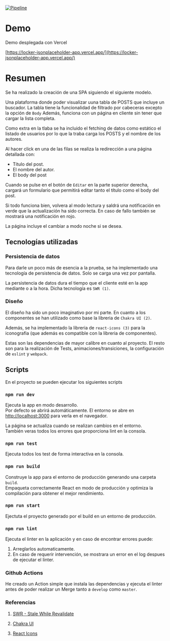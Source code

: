 [![Pipeline](https://github.com/Toppawar/locker-jsonplaceholder-app/actions/workflows/pipeline.yml/badge.svg)](https://github.com/Toppawar/locker-jsonplaceholder-app/actions/workflows/pipeline.yml)

# Demo

Demo desplegada con Vercel

[https://locker-jsonplaceholder-app.vercel.app/](https://locker-jsonplaceholder-app.vercel.app/)

# Resumen

Se ha realizado la creación de una SPA siguiendo el siguiente modelo.

Una plataforma donde poder visualizar uuna tabla de POSTS que incluye un buscador.
La tabla tiene la funcionalidad de filtrado por cabeceras excepto la opción de `Body`
Además, funciona con un página en cliente sin tener que cargar la lista completa.

Como extra en la tlaba se ha incluido el fetching de datos como estático el listado de usuarios por lo que la traba carga los POSTS y el nombre de los autores.

Al hacer click en una de las filas se realiza la redirección a una página detallada con:

- Título del post.
- El nombre del autor.
- El body del post

Cuando se pulse en el botón de `Editar` en la parte superior derecha, cargará un formulario que permitirá editar tanto el título como el body del post.

Si todo funciona bien, volvera al modo lectura y saldrá una notificación en verde que la actualización ha sido correcta.
En caso de fallo también se mostrará una notificación en rojo.

La página incluye el cambiar a modo noche si se desea.

## Tecnologías utilizadas

### Persistencia de datos

Para darle un poco más de esencia a la prueba, se ha implementado una tecnología de persistencia de datos. Solo se carga una vez por pantalla.

La persistencia de datos dura el tiempo que el cliente esté en la app mediante o a la hora. Dicha tecnología es  `SWR (1)`.


### Diseño

El diseño ha sido un poco imaginativo por mi parte. En cuanto a los componentes se han utilizado como base la libreria de `Chakra UI (2)`.

Además, se ha implementado la libreria de `react-icons (3)` para la iconografia (que además es compatible con la libreria de componentes).

Estas son las dependencias de mayor calibre en cuanto al proyecto. El resto son para la realización de Tests, animaciones/transiciones, la configuración de `eslint` y `webpack`.

## Scripts

En el proyecto se pueden ejecutar los siguientes scripts

### `npm run dev`

Ejecuta la app en modo desarrollo.<br />
Por defecto se abrirá automáticamente. El entorno se abre en [http://localhost:3000](http://localhost:3000) para verla en el navegador.

La página se actualiza cuando se realizan cambios en el entorno.<br />
También veras todos los errores que proporciona lint en la consola.

### `npm run test`

Ejecuta todos los test de forma interactiva en la consola.<br />

### `npm run build`

Construye la app para el entorno de producción generando una carpeta `build`.<br />
Empaqueta correctamente React en modo de producción y optimiza la compilación para obtener el mejor rendimiento.

### `npm run start`

Ejectuta el proyecto generado por el build en un entorno de producción.

### `npm run lint`

Ejecuta el linter en la aplicación y en caso de encontrar errores puede:

1. Arreglarlos automaticamente.
2. En caso de requerir intervención, se mostrara un error en el log despues de ejecutar el linter.

### Github Actions

He creado un Action simple que instala las dependencias y ejecuta el linter antes de poder realizar un Merge tanto a `develop` como `master`.

### Referencias

1. [SWR - Stale While Revalidate](https://swr.vercel.app/es-ES)

2. [Chakra UI](https://chakra-ui.com/)

3. [React Icons](https://react-icons.github.io/react-icons/)

